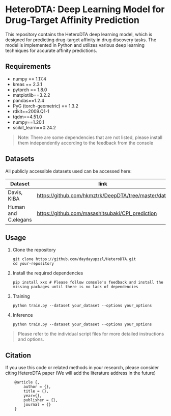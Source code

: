 # HeteroDTA: Deep Learning Model for Drug-Target Affinity Prediction

This repository contains the HeteroDTA deep learning model, which is designed for predicting drug-target affinity in drug discovery tasks. The model is implemented in Python and utilizes various deep learning techniques for accurate affinity predictions.

## Requirements
- numpy == 1.17.4 
- kreas == 2.3.1 
- pytorch == 1.8.0 
- matplotlib==3.2.2 
- pandas==1.2.4
- PyG (torch-geometric) == 1.3.2
- rdkit==2009.Q1-1
- tqdm==4.51.0
- numpy==1.20.1 
- scikit_learn==0.24.2 <br />

> Note: There are some dependencies that are not listed, please install them independently according to the feedback from the console

## Datasets
All publicly accessible datasets used can be accessed here:

| Dataset | link |
|----|----|
| Davis, KIBA| https://github.com/hkmztrk/DeepDTA/tree/master/data|
| Human and C.elegans | https://github.com/masashitsubaki/CPI_prediction|

## Usage
1. Clone the repository
    ``` shell
   git clone https://github.com/daydayupzzl/HeteroDTA.git
   cd your-repository
   ```
2. Install the required dependencies
    ``` shell
    pip install xxx # Please follow comsole's feedback and install the missing packages until there is no lack of dependencies
    ```
3. Training
    ``` shell
    python train.py --dataset your_dataset --options your_options
    ```
4. Inference
    ``` shell
    python train.py --dataset your_dataset --options your_options
    ```
> Please refer to the individual script files for more detailed instructions and options.

## Citation
If you use this code or related methods in your research, please consider citing HeteroDTA paper (We will add the literature address in the future)
``` text
    @article {,
        author = {},
        title = {},
        year={},
        publisher = {},
        journal = {}
    }
```